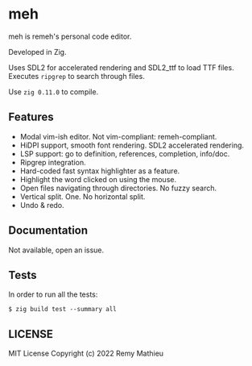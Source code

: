 # meh

meh is remeh's personal code editor.

Developed in Zig.

Uses SDL2 for accelerated rendering and SDL2_ttf to load TTF files.
Executes `ripgrep` to search through files.

Use `zig 0.11.0` to compile.

## Features

* Modal vim-ish editor. Not vim-compliant: remeh-compliant.
* HiDPI support, smooth font rendering. SDL2 accelerated rendering.
* LSP support: go to definition, references, completion, info/doc.
* Ripgrep integration.
* Hard-coded fast syntax highlighter as a feature.
* Highlight the word clicked on using the mouse.
* Open files navigating through directories. No fuzzy search.
* Vertical split. One. No horizontal split.
* Undo & redo.

## Documentation

Not available, open an issue.

## Tests

In order to run all the tests:

```
$ zig build test --summary all
```

## LICENSE

MIT License
Copyright (c) 2022 Remy Mathieu


